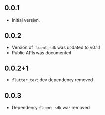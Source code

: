 ## 0.0.1

* Initial version.

## 0.0.2

* Version of `fluent_sdk` was updated to v0.1.1
* Public APIs was documented

## 0.0.2+1

* `flutter_test` dev dependency removed

## 0.0.3

* Dependency `fluent_sdk` was removed